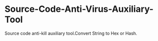 # Source-Code-Anti-Virus-Auxiliary-Tool
Source code anti-kill auxiliary tool.Convert String to Hex or Hash.
